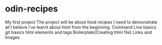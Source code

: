 # odin-recipes
My first project
The project will be about food recipes
I need to demonstrate all I believe i've learnt about html from the beginning.
Command Line basics
git basics
html elements and tags
Boilerplate(Creating html file)
Links and Images